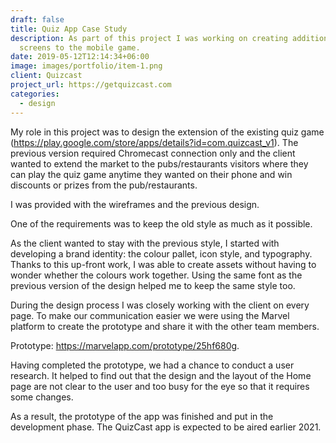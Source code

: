 ```yaml
---
draft: false
title: Quiz App Case Study
description: As part of this project I was working on creating additional
  screens to the mobile game.
date: 2019-05-12T12:14:34+06:00
image: images/portfolio/item-1.png
client: Quizcast
project_url: https://getquizcast.com
categories:
  - design
---
```

My role in this project was to design the extension of the existing quiz game (<https://play.google.com/store/apps/details?id=com.quizcast_v1>). The previous version required Chromecast connection only and the client wanted to extend the market to the pubs/restaurants visitors where they can play the quiz game anytime they wanted on their phone and win discounts or prizes from the pub/restaurants.

I was provided with the wireframes and the previous design. 

One of the requirements was to keep the old style as much as it possible.

As the client wanted to stay with the previous style, I started with developing a brand identity: the colour pallet, icon style, and typography. Thanks to this up-front work, I was able to create assets without having to wonder whether the colours work together. Using the same font as the previous version of the design helped me to keep the same style too.

During the design process I was closely working with the client on every page. To make our communication easier we were using the Marvel platform to create the prototype and share it with the other team members. 

Prototype: <https://marvelapp.com/prototype/25hf680g>.

Having completed the prototype, we had a chance to conduct a user research. It helped to find out that the design and the layout of the Home page are not clear to the user and too busy for the eye so that it requires some changes. 

As a result, the prototype of the app was finished and put in the development phase. The QuizCast app is expected to be aired earlier 2021.